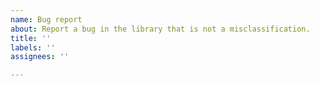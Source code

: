 ```yaml
---
name: Bug report
about: Report a bug in the library that is not a misclassification.
title: ''
labels: ''
assignees: ''

---
```



